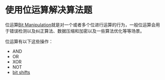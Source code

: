 # 使用位运算解决算法题

位运算[Bit Manipulation](https://en.wikipedia.org/wiki/Bit_manipulation)就是对一个或者多个位进行运算的行为，一般位运算会用于错误检测以及纠正算法、数据压缩和加密以及一些算法优化等等场景。

位运算有以下这些操作：
- AND
- OR
- XOR
- NOT
- [bit shifts](https://en.wikipedia.org/wiki/Bitwise_operation#Bit_shifts)









